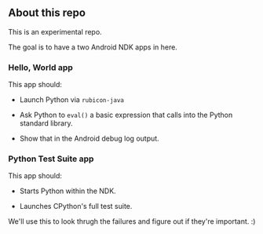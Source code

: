 ## About this repo

This is an experimental repo.

The goal is to have a two Android NDK apps in here.

### Hello, World app

This app should:

- Launch Python via `rubicon-java`

- Ask Python to `eval()` a basic expression that calls into the Python standard library.

- Show that in the Android debug log output.

### Python Test Suite app

This app should:

- Starts Python within the NDK.

- Launches CPython's full test suite.

We'll use this to look thrugh the failures and figure out if they're important. :)

